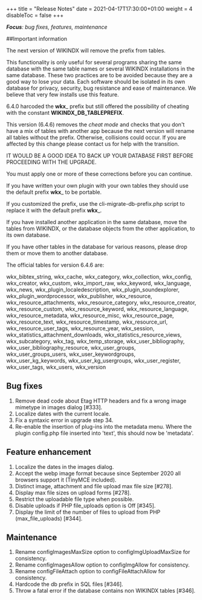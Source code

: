 +++
title = "Release Notes"
date = 2021-04-17T17:30:00+01:00
weight = 4
disableToc = false
+++

***Focus**: bug fixes, features, maintenance*

##Important information

The next version of WIKINDX will remove the prefix from tables.

This functionality is only useful for several programs sharing the same database with the same table names or several WIKINDX installations in the same database. These two practices are to be avoided because they are a good way to lose your data. Each software should be isolated in its own database for privacy, security, bug resistance and ease of maintenance. We believe that very few installs use this feature.

6.4.0 harcoded the __wkx___ prefix but still offered the possibility of cheating with the constant __WIKINDX_DB_TABLEPREFIX__.

This version (6.4.6) removes the _cheat mode_ and checks that you don't have a mix of tables with another app because the next version will rename all tables without the prefix. Otherwise, collisions could occur. If you are affected by this change please contact us for help with the transition.

IT WOULD BE A GOOD IDEA TO BACK UP YOUR DATABASE FIRST BEFORE PROCEEDING WITH THE UPGRADE.

You must apply one or more of these corrections before you can continue.

If you have written your own plugin with your own tables they should use the default prefix __wkx___ to be portable.

If you customized the prefix, use the cli-migrate-db-prefix.php script to replace it with the default prefix __wkx___.

If you have installed another application in the same database, move the tables from WIKINDX, or the database objects from the other application, to its own database.

If you have other tables in the database for various reasons, please drop them or move them to another database.

The official tables for version 6.4.6 are:

wkx_bibtex_string, wkx_cache, wkx_category, wkx_collection, wkx_config,
wkx_creator, wkx_custom, wkx_import_raw, wkx_keyword, wkx_language, wkx_news,
wkx_plugin_localedescription, wkx_plugin_soundexplorer, wkx_plugin_wordprocessor,
wkx_publisher, wkx_resource, wkx_resource_attachments, wkx_resource_category,
wkx_resource_creator, wkx_resource_custom, wkx_resource_keyword,
wkx_resource_language, wkx_resource_metadata, wkx_resource_misc, wkx_resource_page,
wkx_resource_text, wkx_resource_timestamp, wkx_resource_url, wkx_resource_user_tags,
wkx_resource_year, wkx_session, wkx_statistics_attachment_downloads, 
wkx_statistics_resource_views, wkx_subcategory, wkx_tag, wkx_temp_storage,
wkx_user_bibliography, wkx_user_bibliography_resource, wkx_user_groups,
wkx_user_groups_users, wkx_user_keywordgroups, wkx_user_kg_keywords,
wkx_user_kg_usergroups, wkx_user_register, wkx_user_tags, wkx_users, wkx_version


## Bug fixes

1. Remove dead code about Etag HTTP headers and fix a wrong image mimetype in images dialog [#333].
2. Localize dates with the current locale.
3. Fix a syntaxic error in upgrade step 34.
4. Re-enable the insertion of plug-ins into the metadata menu. Where the plugin config.php file inserted into 'text', this should now be 'metadata'.

## Feature enhancement

1. Localize the dates in the images dialog.
2. Accept the webp image format because since September 2020 all browsers support it (TinyMCE included).
3. Distinct image, attachment and file upload max file size [#278].
4. Display max file sizes on upload forms [#278].
5. Restrict the uploadable file type when possible.
6. Disable uploads if PHP file_uploads option is Off [#345].
7. Display the limit of the number of files to upload from PHP (max_file_uploads) [#344].

## Maintenance

1. Rename configImagesMaxSize option to configImgUploadMaxSize for consistency.
2. Rename configImagesAllow option to configImgAllow for consistency.
3. Rename configFileAttach option to configFileAttachAllow for consistency.
4. Hardcode the db prefix in SQL files [#346].
5. Throw a fatal error if the database contains non WIKINDX tables [#346].
